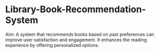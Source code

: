 # Library-Book-Recommendation-System
Aim: A system that recommends books based on past preferences can improve user satisfaction and engagement. It enhances the reading experience by offering personalized options.
